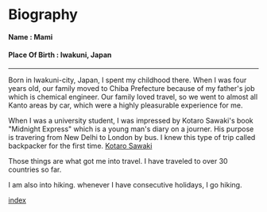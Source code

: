# Biography
#### Name           : Mami
#### Place Of Birth : Iwakuni, Japan
-----------------------------------------------------------------
Born in Iwakuni-city, Japan, I spent my childhood there. When I was four years old, our family moved to Chiba Prefecture because of my father's job which is chemical engineer. Our family loved travel, so we went to almost all Kanto areas by car, which were a highly pleasurable experience for me.


When I was a university student, I was impressed by Kotaro Sawaki's book "Midnight Express" which is a young man's diary on a journer. His purpose is travering from New Delhi to London by bus. I knew this type of trip called backpacker for the first time.
[Kotaro Sawaki](https://www.japantimes.co.jp/tag/kotaro-sawaki/)

Those things are what got me into travel. I have traveled to over 30 countries so far.

I am also into hiking. whenever I have consecutive holidays, I go hiking.




[index](https://github.com/mamimuramoto/mamimuramoto.github.io/blob/master/index.md)
